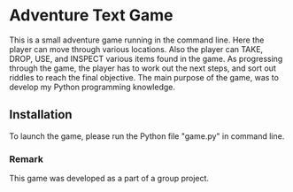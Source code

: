# Adventure Text Game
This is a small adventure game running in the command line.
Here the player can move through various locations.
Also the player can TAKE, DROP, USE, and INSPECT various items found in the game.
As progressing through the game, the player has to work out the next steps, and sort out riddles to reach the final objective. The main purpose of the game, was to develop my Python programming knowledge.

## Installation
To launch the game, please run the Python file "game.py" in command line.

### Remark
This game was developed as a part of a group project.
